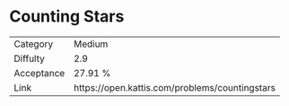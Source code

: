 # Counting Stars

<table>
    <tr>
        <td>Category</td>
        <td>Medium</td>
    </tr>
    <tr>
        <td>Diffulty</td>
        <td>2.9</td>
    </tr>
    <tr>
        <td>Acceptance</td>
        <td>27.91 %</td>
    </tr>
    <tr>
        <td>Link</td>
        <td>https://open.kattis.com/problems/countingstars</td>
    </tr>
</table>